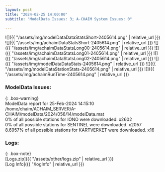 ```yaml
---
layout: post
title: "2024-02-25 14:00:00"
subtitle: "ModelData Issues: 3; A-CHAIM System Issues: 0"

---
```


![]({{ "/assets/img/modelDataDataStatsShort-2405614.png" | relative_url }})
![]({{ "/assets/img/achaimDataStatsShort-2405614.png" | relative_url }})
![]({{ "/assets/img/achaimDataStatsLong00-2405614.png" | relative_url }})
![]({{ "/assets/img/achaimDataStatsLong01-2405614.png" | relative_url }})
![]({{ "/assets/img/achaimDataStatsLong02-2405614.png" | relative_url }})
![]({{ "/assets/img/modelDataDataStats-2405614.png" | relative_url }})
![]({{ "/assets/img/modelDataStationStats-2405614.png" | relative_url }})
![]({{ "/assets/img/achaimRunTime-2405614.png" | relative_url }})


### ModelData Issues:  
  
{: .box-warning}  
 ModelData report for 25-Feb-2024 14:15:10   
 /home/chaim/ACHAIM_SERVER/A-CHAIM/modelData/2024/056/14/modelData.mat   
 0% of all possible stations for IONO were downloaded. x2602   
 0% of all possible stations for SENTINEL were downloaded. x2057   
 8.6957% of all possible stations for KARTVERKET were downloaded. x16   
  


### Logs:  
  
{: .box-note}  
[Logs.zip]({{ "/assets/other/logs.zip" | relative_url }})  
[Log Info]({{ "/logInfo" | relative_url }})  
